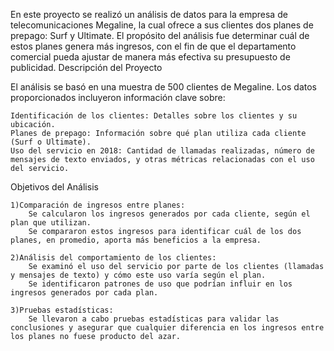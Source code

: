 En este proyecto se realizó un análisis de datos para la empresa de telecomunicaciones Megaline, la cual ofrece a sus clientes dos planes de prepago: Surf y Ultimate. El propósito del análisis fue determinar cuál de estos planes genera más ingresos, con el fin de que el departamento comercial pueda ajustar de manera más efectiva su presupuesto de publicidad.
Descripción del Proyecto

El análisis se basó en una muestra de 500 clientes de Megaline. Los datos proporcionados incluyeron información clave sobre:

    Identificación de los clientes: Detalles sobre los clientes y su ubicación.
    Planes de prepago: Información sobre qué plan utiliza cada cliente (Surf o Ultimate).
    Uso del servicio en 2018: Cantidad de llamadas realizadas, número de mensajes de texto enviados, y otras métricas relacionadas con el uso del servicio.

Objetivos del Análisis

    1)Comparación de ingresos entre planes:
        Se calcularon los ingresos generados por cada cliente, según el plan que utilizan.
        Se compararon estos ingresos para identificar cuál de los dos planes, en promedio, aporta más beneficios a la empresa.

    2)Análisis del comportamiento de los clientes:
        Se examinó el uso del servicio por parte de los clientes (llamadas y mensajes de texto) y cómo este uso varía según el plan.
        Se identificaron patrones de uso que podrían influir en los ingresos generados por cada plan.

    3)Pruebas estadísticas:
        Se llevaron a cabo pruebas estadísticas para validar las conclusiones y asegurar que cualquier diferencia en los ingresos entre los planes no fuese producto del azar.
